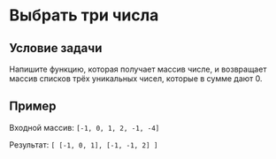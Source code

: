 # Выбрать три числа

## Условие задачи

Напишите функцию, которая получает массив числе, и возвращает массив списков трёх уникальных чисел, которые в сумме дают 0.

## Пример

Входной массив: `[-1, 0, 1, 2, -1, -4]`

Результат: `[ [-1, 0, 1], [-1, -1, 2] ]`
